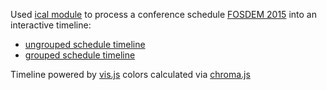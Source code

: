 Used [ical module](https://github.com/peterbraden/ical.js) to process
a conference schedule [FOSDEM 2015](https://fosdem.org/2016/schedule/ical)
into an interactive timeline:

* [ungrouped schedule timeline](http://rawgit.com/JosePedroDias/icalTimeline/master/displaySchedule.html)
* [grouped   schedule timeline](http://rawgit.com/JosePedroDias/icalTimeline/master/displaySchedule.html#grouped)

Timeline powered by [vis.js](http://visjs.org/)
colors calculated via [chroma.js](https://github.com/gka/chroma.js)
